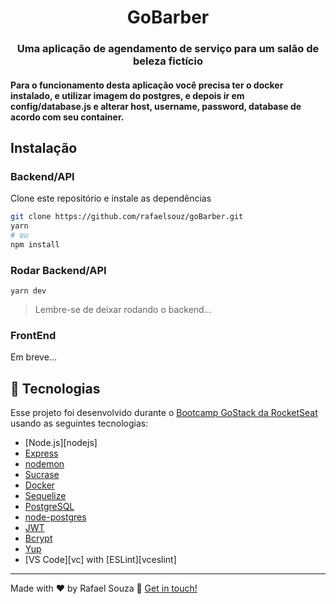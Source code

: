 <h1 align="center"> GoBarber </h1>

<h3 align="center">Uma aplicação de agendamento de serviço para um salão de beleza fictício</h3>

<h4> Para o funcionamento desta aplicação você precisa ter o docker instalado, e utilizar imagem do postgres,
e depois ir em config/database.js e alterar host, username, password, database de acordo com seu container.
</h4>

## Instalação
### Backend/API
Clone este repositório e instale as dependências
```sh
git clone https://github.com/rafaelsouz/goBarber.git
yarn
# ou
npm install
```
### Rodar Backend/API
```
yarn dev
```
> Lembre-se de deixar rodando o backend...

### FrontEnd

Em breve...

## :rocket: Tecnologias

Esse projeto foi desenvolvido durante o [Bootcamp GoStack da RocketSeat](https://rocketseat.com.br/bootcamp) usando as seguintes tecnologias:

-  [Node.js][nodejs]
-  [Express](https://expressjs.com/)
-  [nodemon](https://nodemon.io/)
-  [Sucrase](https://github.com/alangpierce/sucrase)
-  [Docker](https://www.docker.com/docker-community)
-  [Sequelize](http://docs.sequelizejs.com/)
-  [PostgreSQL](https://www.postgresql.org/)
-  [node-postgres](https://www.npmjs.com/package/pg)
-  [JWT](https://jwt.io/)
-  [Bcrypt](https://www.npmjs.com/package/bcrypt)
-  [Yup](https://www.npmjs.com/package/yup)
-  [VS Code][vc] with [ESLint][vceslint]

---

Made with ♥ by Rafael Souza :wave: [Get in touch!](https://www.linkedin.com/in/rafaelsouz/)
